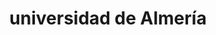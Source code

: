 ---
title: "universidad de Almería"
external_link: "https://www.udc.es/es/covid-19/"
type: "andalucía"
img: "./images/universidades/universidad_de_almeria.png"
file_title: "Acuerdo Adaptación Enseñanza"
file_link: 'https://www.ual.es/application/files/9415/9360/1869/ANEXO_ACUERDO_PUNTO_UNICO_OD.pdf'
---